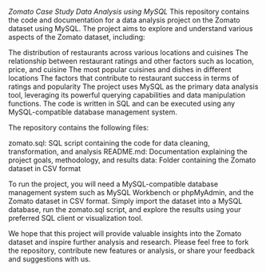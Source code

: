 *Zomato Case Study Data Analysis using MySQL*
This repository contains the code and documentation for a data analysis project on the Zomato dataset using MySQL. The project aims to explore and understand various aspects of the Zomato dataset, including:

The distribution of restaurants across various locations and cuisines
The relationship between restaurant ratings and other factors such as location, price, and cuisine
The most popular cuisines and dishes in different locations
The factors that contribute to restaurant success in terms of ratings and popularity
The project uses MySQL as the primary data analysis tool, leveraging its powerful querying capabilities and data manipulation functions. The code is written in SQL and can be executed using any MySQL-compatible database management system.

The repository contains the following files:

zomato.sql: SQL script containing the code for data cleaning, transformation, and analysis
README.md: Documentation explaining the project goals, methodology, and results
data: Folder containing the Zomato dataset in CSV format

To run the project, you will need a MySQL-compatible database management system such as MySQL Workbench or phpMyAdmin, and the Zomato dataset in CSV format. Simply import the dataset into a MySQL database, run the zomato.sql script, and explore the results using your preferred SQL client or visualization tool.

We hope that this project will provide valuable insights into the Zomato dataset and inspire further analysis and research. Please feel free to fork the repository, contribute new features or analysis, or share your feedback and suggestions with us.
